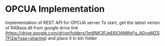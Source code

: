 # OPCUA Implementation
Implementation of REST API for OPCUA server
To start, get the latest verion of RABase.dll from google drive link (https://drive.google.com/drive/folders/1m6NK3FJeE6IOAMIfeFg_AGvgMZS7Fl2w?usp=sharing) and place it in bin folder
